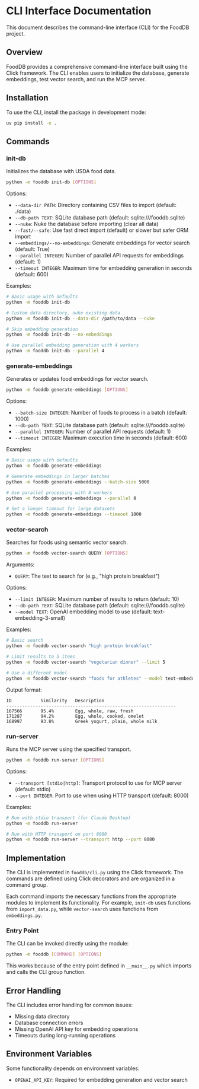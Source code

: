 # CLI Interface Documentation

This document describes the command-line interface (CLI) for the FoodDB project.

## Overview

FoodDB provides a comprehensive command-line interface built using the Click framework. The CLI enables users to initialize the database, generate embeddings, test vector search, and run the MCP server.

## Installation

To use the CLI, install the package in development mode:

```bash
uv pip install -e .
```

## Commands

### init-db

Initializes the database with USDA food data.

```bash
python -m fooddb init-db [OPTIONS]
```

Options:
* `--data-dir PATH`: Directory containing CSV files to import (default: ./data)
* `--db-path TEXT`: SQLite database path (default: sqlite:///fooddb.sqlite)
* `--nuke`: Nuke the database before importing (clear all data)
* `--fast/--safe`: Use fast direct import (default) or slower but safer ORM import
* `--embeddings/--no-embeddings`: Generate embeddings for vector search (default: True)
* `--parallel INTEGER`: Number of parallel API requests for embeddings (default: 1)
* `--timeout INTEGER`: Maximum time for embedding generation in seconds (default: 600)

Examples:
```bash
# Basic usage with defaults
python -m fooddb init-db

# Custom data directory, nuke existing data
python -m fooddb init-db --data-dir /path/to/data --nuke

# Skip embedding generation
python -m fooddb init-db --no-embeddings

# Use parallel embedding generation with 4 workers
python -m fooddb init-db --parallel 4
```

### generate-embeddings

Generates or updates food embeddings for vector search.

```bash
python -m fooddb generate-embeddings [OPTIONS]
```

Options:
* `--batch-size INTEGER`: Number of foods to process in a batch (default: 1000)
* `--db-path TEXT`: SQLite database path (default: sqlite:///fooddb.sqlite)
* `--parallel INTEGER`: Number of parallel API requests (default: 1)
* `--timeout INTEGER`: Maximum execution time in seconds (default: 600)

Examples:
```bash
# Basic usage with defaults
python -m fooddb generate-embeddings

# Generate embeddings in larger batches
python -m fooddb generate-embeddings --batch-size 5000

# Use parallel processing with 8 workers
python -m fooddb generate-embeddings --parallel 8

# Set a longer timeout for large datasets
python -m fooddb generate-embeddings --timeout 1800
```

### vector-search

Searches for foods using semantic vector search.

```bash
python -m fooddb vector-search QUERY [OPTIONS]
```

Arguments:
* `QUERY`: The text to search for (e.g., "high protein breakfast")

Options:
* `--limit INTEGER`: Maximum number of results to return (default: 10)
* `--db-path TEXT`: SQLite database path (default: sqlite:///fooddb.sqlite)
* `--model TEXT`: OpenAI embedding model to use (default: text-embedding-3-small)

Examples:
```bash
# Basic search
python -m fooddb vector-search "high protein breakfast"

# Limit results to 5 items
python -m fooddb vector-search "vegetarian dinner" --limit 5

# Use a different model
python -m fooddb vector-search "foods for athletes" --model text-embedding-3-large
```

Output format:
```
ID           Similarity   Description
----------------------------------------------------------------
167566       95.4%        Egg, whole, raw, fresh
171287       94.2%        Egg, whole, cooked, omelet
168997       93.8%        Greek yogurt, plain, whole milk
```

### run-server

Runs the MCP server using the specified transport.

```bash
python -m fooddb run-server [OPTIONS]
```

Options:
* `--transport [stdio|http]`: Transport protocol to use for MCP server (default: stdio)
* `--port INTEGER`: Port to use when using HTTP transport (default: 8000)

Examples:
```bash
# Run with stdio transport (for Claude Desktop)
python -m fooddb run-server

# Run with HTTP transport on port 8080
python -m fooddb run-server --transport http --port 8080
```

## Implementation

The CLI is implemented in `fooddb/cli.py` using the Click framework. The commands are defined using Click decorators and are organized in a command group.

Each command imports the necessary functions from the appropriate modules to implement its functionality. For example, `init-db` uses functions from `import_data.py`, while `vector-search` uses functions from `embeddings.py`.

### Entry Point

The CLI can be invoked directly using the module:

```bash
python -m fooddb [COMMAND] [OPTIONS]
```

This works because of the entry point defined in `__main__.py` which imports and calls the CLI group function.

## Error Handling

The CLI includes error handling for common issues:

* Missing data directory
* Database connection errors
* Missing OpenAI API key for embedding operations
* Timeouts during long-running operations

## Environment Variables

Some functionality depends on environment variables:

* `OPENAI_API_KEY`: Required for embedding generation and vector search
